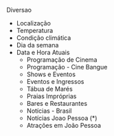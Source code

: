 Diversao 
- Localização
- Temperatura
- Condição climática
- Dia da semana
- Data e Hora Atuais
  - Programação de Cinema
  - Programação - Cine Bangue
  - Shows e Eventos
  - Eventos e Ingressos
  - Tábua de Marés
  - Praias Impróprias
  - Bares e Restaurantes
  - Notícias - Brasil
  - Notícias Joao Pessoa (*)
  - Atrações em João Pessoa
